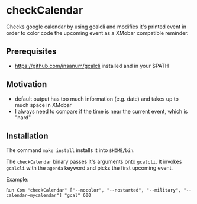 # checkCalendar

Checks google calendar by using gcalcli and modifies it's printed event
in order to color code the upcoming event as a XMobar compatible
reminder.

## Prerequisites

 * https://github.com/insanum/gcalcli installed and in your
 $PATH

## Motivation

 * default output has too much information (e.g. date) and takes up
 to much space in XMobar
 * I always need to compare if the time is near the current event,
 which is "hard"

## Installation

The command `make install` installs it into `$HOME/bin`.

The `checkCalendar` binary passes it's arguments onto `gcalcli`. It
invokes `gcalcli` with the `agenda` keyword and picks the first upcoming
event.

Example:

    Run Com "checkCalendar" ["--nocolor", "--nostarted", "--military", "--calendar=mycalendar"] "gcal" 600
